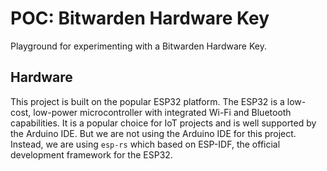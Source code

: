 # POC: Bitwarden Hardware Key

Playground for experimenting with a Bitwarden Hardware Key.

## Hardware

This project is built on the popular ESP32 platform. The ESP32 is a low-cost, low-power microcontroller with integrated Wi-Fi and Bluetooth capabilities. It is a popular choice for IoT projects and is well supported by the Arduino IDE. But we are not using the Arduino IDE for this project. Instead, we are using `esp-rs` which based on ESP-IDF, the official development framework for the ESP32.
